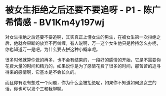 # 被女生拒绝之后还要不要追呀 - P1 - 陈广希情感 - BV1Km4y197wj

对女生拒绝之后还要不要追啊，其实真正上懂女生的男生，在被女生第一次拒绝之后，他就会果断的放弃不再纠缠，有人说啊，万一这个女生他只是矜持怎么办呢，你也知道万一是吧，为什么要去拼这种小概率呢。

很多时候就算你做的再多，也不会有结果的，一段好的感情的开始，它是不需要你花费大量的时间和精力的，如果说你是为了感情花费了很多的时间，那苦苦的追寻得来的感情啊，它基本是不会长久的。

而且你有没有想过一个问题，你为什么会被拒绝呢，如果你不知道如何追女生的话，你也可以发个三和我聊聊。